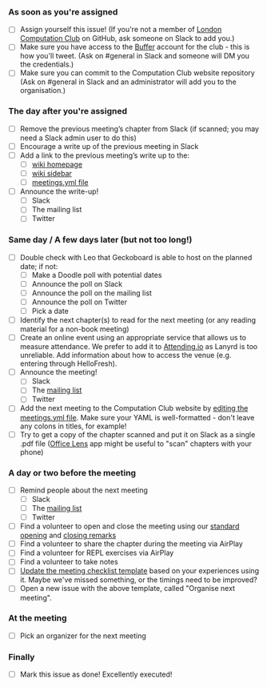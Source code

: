 ### As soon as you're assigned

- [ ] Assign yourself this issue! (If you're not a member of [London Computation Club](https://github.com/computationclub) on GitHub, ask someone on Slack to add you.)
- [ ] Make sure you have access to the [Buffer](http://buffer.com) account for the club - this is how you'll tweet. (Ask on #general in Slack and someone will DM you the credentials.)
- [ ] Make sure you can commit to the Computation Club website repository (Ask on #general in Slack and an administrator will add you to the organisation.)

### The day after you're assigned

- [ ] Remove the previous meeting’s chapter from Slack (if scanned; you may need a Slack admin user to do this)
- [ ] Encourage a write up of the previous meeting in Slack
- [ ] Add a link to the previous meeting’s write up to the: 
  * [ ] [wiki homepage](https://github.com/computationclub/computationclub.github.io/wiki/Home/_edit)
  * [ ] [wiki sidebar](https://github.com/computationclub/computationclub.github.io/wiki/_Sidebar/_edit)
  * [ ] [meetings.yml file](https://github.com/computationclub/computationclub.github.io/edit/master/_data/meetings.yml)
- [ ] Announce the write-up!
  * [ ] Slack
  * [ ] The mailing list
  * [ ] Twitter

### Same day / A few days later (but not too long!)

- [ ] Double check with Leo that Geckoboard is able to host on the planned date; if not:
  * [ ] Make a Doodle poll with potential dates
  * [ ] Announce the poll on Slack
  * [ ] Announce the poll on the mailing list
  * [ ] Announce the poll on Twitter
  * [ ] Pick a date
- [ ] Identify the next chapter(s) to read for the next meeting (or any reading material for a non-book meeting)
- [ ] Create an online event using an appropriate service that allows us to measure attendance.  We prefer to add it to [Attending.io](https://attending.io) as Lanyrd is too unreliable. Add information about how to access the venue (e.g. entering through HelloFresh).
- [ ] Announce the meeting!
  * [ ] Slack
  * [ ] The [mailing list](https://groups.google.com/forum/#!forum/london-computation-club)
  * [ ] Twitter
- [ ] Add the next meeting to the Computation Club website by [editing the meetings.yml file](https://github.com/computationclub/computationclub.github.io/edit/master/_data/meetings.yml). Make sure your YAML is well-formatted - don't leave any colons in titles, for example!
- [ ] Try to get a copy of the chapter scanned and put it on Slack as a single .pdf file ([Office Lens](https://itunes.apple.com/gb/app/office-lens/id975925059?mt=8) app might be useful to "scan" chapters with your phone)

### A day or two before the meeting

- [ ] Remind people about the next meeting
  * [ ] Slack
  * [ ] The [mailing list](https://groups.google.com/forum/#!forum/london-computation-club)
  * [ ] Twitter
- [ ] Find a volunteer to open and close the meeting using our [standard opening](https://github.com/computationclub/computationclub.github.io/wiki/Starting-a-meeting) and [closing remarks](https://github.com/computationclub/computationclub.github.io/wiki/Running-a-retrospective)
- [ ] Find a volunteer to share the chapter during the meeting via AirPlay
- [ ] Find a volunteer for REPL exercises via AirPlay
- [ ] Find a volunteer to take notes
- [ ] [Update the meeting checklist template](https://github.com/computationclub/computationclub.github.io/edit/master/.github/issue_template.md) based on your experiences using it. Maybe we've missed something, or the timings need to be improved?
- [ ] Open a new issue with the above template, called "Organise next meeting".

### At the meeting

- [ ] Pick an organizer for the next meeting

### Finally

- [ ] Mark this issue as done! Excellently executed!
